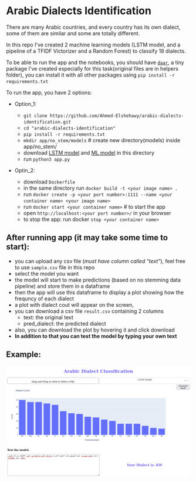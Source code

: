 # Arabic Dialects Identification

There are many Arabic countries, and every country has its own dialect, 
some of them are similar and some are totally different.  

In this repo I've created 2 machine learning models (LSTM model, and a pipeline of a TFIDF Victorizer and a Random Forest) to classify 18 dialects.   


To be able to run the app and the notebooks, you should have [`daar`]("https://pypi.org/project/daar/"), a tiny package  I've created especially for this task(original files are in helpers folder), you can install it with all other packages using `pip install -r requirements.txt`

To run the app, you have 2 options:
- Option_1:
    - `git clone https://github.com/Ahmed-Elshehawy/arabic-dialects-identification.git`
    - `cd "arabic-dialects-identification"`
    - `pip install -r requirements.txt` 
    - `mkdir app/no_stem/models` # create new directory(models) inside app/no_stem/
    - download [LSTM model]("https://www.kaggleusercontent.com/kf/90088475/eyJhbGciOiJkaXIiLCJlbmMiOiJBMTI4Q0JDLUhTMjU2In0..bNTluRhq_tzXJ1OinjDx_w.905yaFn0eZbWJuUOuP2YmRbJZx6a03LjRmmfyjtUByDS1shO-QDUVvu11EyGqtPgmitfIerY3rEty3bqVb1lton5cpf5LDKD7k3sdeq85QlkHAXRL0BO5nKj2OFb9EKPCDQOIsqnb9l1hDzgzO35tFNVb41Co4yDQPW4-FfTv-xa4UH3Jy02jBKdlG0LBMILL16DTsjuOTYpuEjNyXu3VSEzPtK1hQ4Qzn2E1AJjo54dG3I50fPtlMaN70WdSiMufQiH-LleI-qn64AFJ5ro303GAcz29GKxKe8gdjREnp7FpdMOkhFRQyGxi_Fww40-jyDhvwfM4Fzr1GyMYVqzeaWNi3o7pmO2kQGJIuQm22BFPPFGZ9ZQjWQbsGvmiMtmNUYpXApMlQ5S8ZKZwLq-6DWQkhkS90a7ol9YxG3-v0ukmN32cxIwmQLipEN2bNhoTRNhWAEiht6PHjAEC5O6niL-zjEDBkh0NzgnUlDGsDWjj2miO3aEQPF63pVjdOm8MvSKKieJ-2uocF0HbHlDvrwzU7xNVVY9-fzlGixLqIzfRDCIyVqa6WE3vKrLF4tfzs5VcQkrvX34F1WNiO7IIg_7Mq_-Vkw2t9PEF1KC-4wMw_UlzjJrtPcA5PG0rD9Xco1w57H4y5xlkNK6GwStFg.f2sBlnVkKfy4NpDbGdabfw/best_model.pt")  and [ML model]("https://www.kaggleusercontent.com/kf/89869800/eyJhbGciOiJkaXIiLCJlbmMiOiJBMTI4Q0JDLUhTMjU2In0..jrBHiUHSMUzCHQUNe1md1A.wVK5ouAbqzoZQxNMflqFE2k6IYgGREoAexJLjhoUY-mit7rLAlmcgoH2iICHk5ktpFppy83Wy-HMTZa4b1Lg2dDYhKI46Dso_LSeuUwXIUBoUVJv-NF9d5g1MCLwJU8KjLy-MrZNglu7gBSxx2-J1KCEBw4klPz7Qe1LqapelNpK8txfx-VTBr0SRnXIGsib9zxhEjmNHN4nLBuc91pde5mp8Q7ZzSA4fji58jtY_17RnDnWUXyMpGTPVvaaEgNvY1uSQ1c1qtvp3P6oualj8BfAirTbkUQ_G2BTog4GsqG6w4HsrAb3Nf4mVddkjmTHwQL-VEedW6LPV7ZgpJWgFNfVSRccsEXSLhbRALS1N06_5Vz0U0-EMjF7nEfLBug0KMrshltOl2H4E2FY-u8irSBX89qNJ9ticK5le0k8SY8YQ4bvSYONTHqHqMCUm-zBpkonP_tGfNsd3aFfHLXQ4qXsHvncG8N-oYcsubwsg_UFQkKMnjrbarpyiLcMRyWLcyQDZetWHCjpZ0jklR0mMySFz0-Ez5Ag-EBskY8oOHhhW3sBUeEI3TXrVi5i-HxAqYYAPLjG0BMhuZ4Cdw23Pd3j_zUorn7-dBwu7kjx4NE-Wrim6eknk0rHPQrli8OkBqAT4sTkf2-fiQN2-4xkXklTIDAthYznvC-jLyy3Zts.fk_yvtKligLYvQe1uWl6Eg/pipe_rf_20.obj") in this directory
    - run `python3 app.py`

- Optin_2: 
    - download `Dockerfile`
    - in the same directory run `docker build -t <your image name> .`
    - run `docker create -p <your port number>:1111 --name <your container name> <your image name>`
    - run `docker start <your container name>` # to start the app
    - open `http://localhost:<your port number>/` in your browser
    - to stop the app: run docker `stop <your container name>`

## After running app (it may take some time to start):
- you can upload any csv file (*must have column called "text"*), feel free to use `sample.csv` file in this repo
- select the model you want
- the model will start to make predictions (based on no stemming data pipeline) and store them in a dataframe
- then the app will use this dataframe to display a plot showing how the frequncy of each dialect
- a plot with dialect cout will appear on the screen, 
- you can download a csv file `result.csv` containing 2 columns 
    - text: the original text
    - pred_dialect: the predicted dialect
- also, you can download the plot by hovering it and click download
- **In addition to that you can test the model by typing your own text**

## Example:

![img](assets/img1.png)
